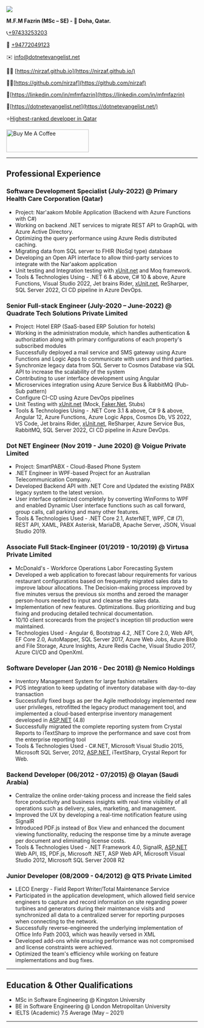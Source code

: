 [![](https://stardev.io/developers/nirzaf/badge/languages/global.svg)](https://stardev.io/developers/nirzaf)

**M.F.M Fazrin (MSc – SE) - 📌 Doha, Qatar.**

📞[+97433253203](tel:+97433253203)

📱 [+94772049123](https://wa.me/94772049123)

✉️ [info@dotnetevangelist.net](mailto:info@dotnetevangelist.net)

🤵🏻 [https://nirzaf.github.io](https://nirzaf.github.io/)

🐱‍👤[https://github.com/nirzaf](https://github.com/nirzaf)

💼[https://linkedin.com/in/mfmfazrin](https://linkedin.com/in/mfmfazrin)

📝[https://dotnetevangelist.net](https://dotnetevangelist.net/)

⭐[Highest-ranked developer in Qatar](https://stardev.io/top/developers/all/in/qatar)

<a href="https://www.buymeacoffee.com/fazrinphccs" target="_blank"><img src="https://cdn.buymeacoffee.com/buttons/v2/default-yellow.png" alt="Buy Me A Coffee" style="height: 60px !important;width: 217px !important;" ></a>

---

## Professional Experience

### Software Development Specialist (July-2022) @ Primary Health Care Corporation (Qatar)
- Project: Nar'aakom Mobile Application (Backend with Azure Functions with C#)
- Working on backend .NET services to migrate REST API to GraphQL with Azure Active Directory.
- Optimizing the query performance using Azure Redis distributed caching.
- Migrating data from SQL server to FHIR (NoSql type) database
- Developing an Open API interface to allow third-party services to integrate with the Nar'aakom application
- Unit testing and Integration testing with [xUnit.net](http://xunit.net/) and Moq framework.
- Tools & Technologies Using - .NET 6 & above, C# 10 & above, Azure Functions, Visual Studio 2022, Jet brains Rider, [xUnit.net](http://xunit.net/), ReSharper, SQL Server 2022, CI CD pipeline in Azure DevOps.

### Senior Full-stack Engineer (July-2020 – June-2022) @ Quadrate Tech Solutions Private Limited
- Project: Hotel ERP (SaaS-based ERP Solution for hotels)
- Working in the administration module, which handles authentication & authorization along with primary configurations of each property's subscribed modules
- Successfully deployed a mail service and SMS gateway using Azure Functions and Logic Apps to communicate with users and third parties.
- Synchronize legacy data from SQL Server to Cosmos Database via SQL API to increase the scalability of the system
- Contributing to user interface development using Angular
- Microservices integration using Azure Service Bus & RabbitMQ (Pub-Sub pattern)
- Configure CI-CD using Azure DevOps pipelines
- Unit Testing with [xUnit.net](http://xunit.net/) (Mock, [Faker.Net](http://faker.net/), Stubs)
- Tools & Technologies Using - .NET Core 3.1 & above, C# 9 & above, Angular 12, Azure Functions, Azure Logic Apps, Cosmos Db, VS 2022, VS Code, Jet brains Rider, [xUnit.net](http://xunit.net/), ReSharper, Azure Service Bus, RabbitMQ, SQL Server 2022, CI CD pipeline in Azure DevOps.

### Dot NET Engineer (Nov 2019 - June 2020) @ Voigue Private Limited
- Project: SmartPABX - Cloud-Based Phone System
- .NET Engineer in WPF-based Project for an Australian Telecommunication Company.
- Developed Backend API with .NET Core and Updated the existing PABX legacy system to the latest version.
- User interface optimized completely by converting WinForms to WPF and enabled Dynamic User interface functions such as call forward, group calls, call parking and many other features.
- Tools & Technologies Used - .NET Core 2.1, AsterNET, WPF, C# (7), REST API, XAML, PABX Asterisk, MariaDB, Apache Server, JSON, Visual Studio 2019.

### Associate Full Stack-Engineer (01/2019 - 10/2019) @ Virtusa Private Limited
- McDonald's - Workforce Operations Labor Forecasting System
- Developed a web application to forecast labour requirements for various restaurant configurations based on frequently migrated sales data to improve labour allocations. The Decision-making process improved by five minutes versus the previous six months and zeroed the manager person-hours needed to input and cleanse the sales data.
- Implementation of new features. Optimizations. Bug prioritizing and bug fixing and producing detailed technical documentation.
- 10/10 client scorecards from the project's inception till production were maintained.
- Technologies Used - Angular 6, Bootstrap 4.2, .NET Core 2.0, Web API, EF Core 2.0, AutoMapper, SQL Server 2017, Azure Web Jobs, Azure Blob and File Storage, Azure Insights, Azure Redis Cache, Visual Studio 2017, Azure CI/CD and OpenXml.

### Software Developer (Jan 2016 - Dec 2018) @ Nemico Holdings
- Inventory Management System for large fashion retailers
- POS integration to keep updating of inventory database with day-to-day transaction
- Successfully fixed bugs as per the Agile methodology implemented new user privileges, retrofitted the legacy product management tool, and implemented a cloud-based enterprise inventory management developed in [ASP.NET](http://asp.net/) (4.8)
- Successfully migrated the complete reporting system from Crystal Reports to iTextSharp to improve the performance and save cost from the enterprise reporting tool
- Tools & Technologies Used - C#.NET, Microsoft Visual Studio 2015, Microsoft SQL Server, 2012, [ASP.NET](http://asp.net/), iTextSharp, Crystal Report for Web.

### Backend Developer (06/2012 - 07/2015) @ Olayan (Saudi Arabia)
- Centralize the online order-taking process and increase the field sales force productivity and business insights with real-time visibility of all operations such as delivery, sales, marketing, and management.
- Improved the UX by developing a real-time notification feature using SignalR
- Introduced PDF.js instead of Box View and enhanced the document viewing functionality, reducing the response time by a minute average per document and eliminating license costs.
- Tools & Technologies Used - .NET Framework 4.0, SignalR, [ASP.NET](http://asp.net/) Web API, IIS, PDF.js, Microsoft .NET, ASP Web API, Microsoft Visual Studio 2012, Microsoft SQL Server 2008 R2

### Junior Developer (08/2009 - 04/2012) @ QTS Private Limited
- LECO Energy - Field Report Writer/Total Maintenance Service
- Participated in the application development, which allowed field service engineers to capture and record information on site regarding power turbines and generators during their maintenance visits and synchronized all data to a centralized server for reporting purposes when connecting to the network.
- Successfully reverse-engineered the underlying implementation of Office Info Path 2003, which was heavily versed in XML
- Developed add-ons while ensuring performance was not compromised and license constraints were achieved.
- Optimized the team's efficiency while working on feature implementations and bug fixes.

---

## Education & Other Qualifications
- MSc in Software Engineering @ Kingston University
- BE in Software Engineering @ London Metropolitan University
- IELTS (Academic) 7.5 Average (May – 2021)
---
